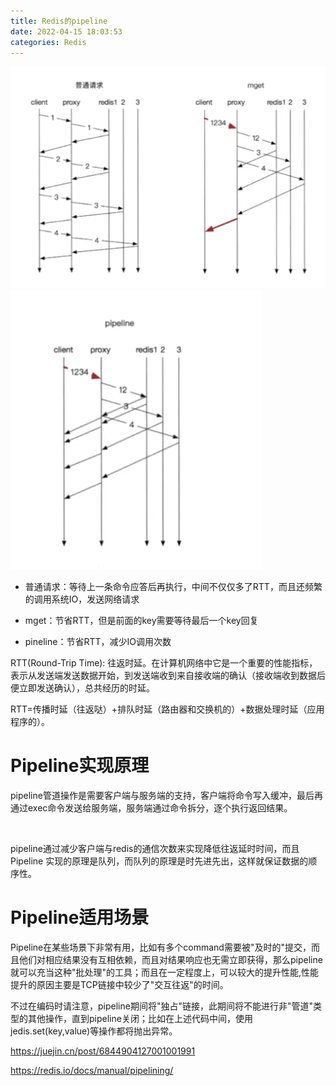 ```yaml
---
title: Redis的pipeline
date: 2022-04-15 18:03:53
categories: Redis
---
```




<img src="redis_mget.png" alt="redis_mget" style="zoom:50%;" />



<img src="redis_pipeline.png" alt="redis_pipeline" style="zoom:50%;" />





+ 普通请求：等待上一条命令应答后再执行，中间不仅仅多了RTT，而且还频繁的调用系统IO，发送网络请求

+ mget：节省RTT，但是前面的key需要等待最后一个key回复

+ pineline：节省RTT，减少IO调用次数



RTT(Round-Trip Time): 往返时延。在计算机网络中它是一个重要的性能指标，表示从发送端发送数据开始，到发送端收到来自接收端的确认（接收端收到数据后便立即发送确认），总共经历的时延。



RTT=传播时延（往返哒）+排队时延（路由器和交换机的）+数据处理时延（应用程序的）。



# Pipeline实现原理

pipeline管道操作是需要客户端与服务端的支持，客户端将命令写入缓冲，最后再通过exec命令发送给服务端，服务端通过命令拆分，逐个执行返回结果。

​    

pipeline通过减少客户端与redis的通信次数来实现降低往返延时时间，而且Pipeline 实现的原理是队列，而队列的原理是时先进先出，这样就保证数据的顺序性。

# Pipeline适用场景

  Pipeline在某些场景下非常有用，比如有多个command需要被"及时的"提交，而且他们对相应结果没有互相依赖，而且对结果响应也无需立即获得，那么pipeline就可以充当这种"批处理"的工具；而且在一定程度上，可以较大的提升性能,性能提升的原因主要是TCP链接中较少了"交互往返"的时间。

 不过在编码时请注意，pipeline期间将"独占"链接，此期间将不能进行非"管道"类型的其他操作，直到pipeline关闭；比如在上述代码中间，使用jedis.set(key,value)等操作都将抛出异常。



https://juejin.cn/post/6844904127001001991

https://redis.io/docs/manual/pipelining/

